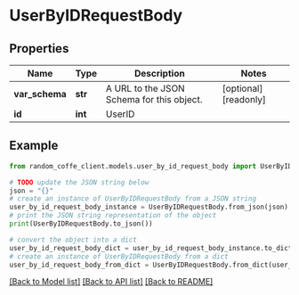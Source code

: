 # UserByIDRequestBody


## Properties

Name | Type | Description | Notes
------------ | ------------- | ------------- | -------------
**var_schema** | **str** | A URL to the JSON Schema for this object. | [optional] [readonly] 
**id** | **int** | UserID | 

## Example

```python
from random_coffe_client.models.user_by_id_request_body import UserByIDRequestBody

# TODO update the JSON string below
json = "{}"
# create an instance of UserByIDRequestBody from a JSON string
user_by_id_request_body_instance = UserByIDRequestBody.from_json(json)
# print the JSON string representation of the object
print(UserByIDRequestBody.to_json())

# convert the object into a dict
user_by_id_request_body_dict = user_by_id_request_body_instance.to_dict()
# create an instance of UserByIDRequestBody from a dict
user_by_id_request_body_from_dict = UserByIDRequestBody.from_dict(user_by_id_request_body_dict)
```
[[Back to Model list]](../README.md#documentation-for-models) [[Back to API list]](../README.md#documentation-for-api-endpoints) [[Back to README]](../README.md)


